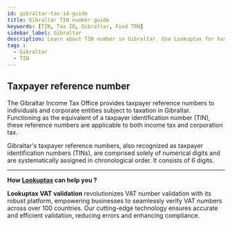 ```yaml
---
id: gibraltar-tax-id-guide
title: Gibraltar TIN number guide
keywords: [TIN, Tax ID, Gibraltar, Find TRN]
sidebar_label: Gibraltar
description: Learn about TIN number in Gibraltar. Use Lookuptax for hassle-free tax id validation in Gibraltar and other 100+ countries
tags : 
  - Gibraltar
  - TIN
---
```


 ## Taxpayer reference number

 The Gibraltar Income Tax Office provides taxpayer reference numbers to individuals and corporate entities subject to taxation in Gibraltar. Functioning as the equivalent of a taxpayer identification number (TIN), these reference numbers are applicable to both income tax and corporation tax. 

Gibraltar's taxpayer reference numbers, also recognized as taxpayer identification numbers (TINs), are comprised solely of numerical digits and are systematically assigned in chronological order. It consists of 6 digits.

----
**How [Lookuptax](https://lookuptax.com/) can help you ?**

**Lookuptax VAT validation** revolutionizes VAT number validation with its robust platform, empowering businesses to seamlessly verify VAT numbers across over 100 countries. Our cutting-edge technology ensures accurate and efficient validation, reducing errors and enhancing compliance.
